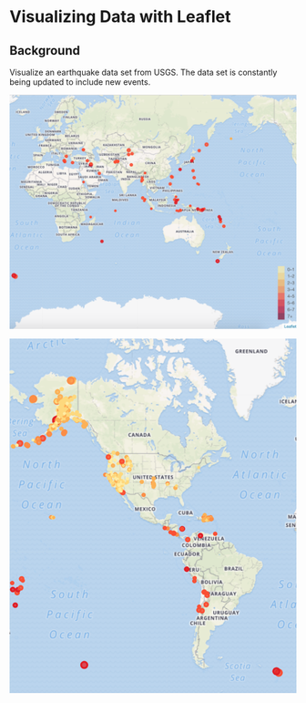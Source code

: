 # Visualizing Data with Leaflet

## Background

 Visualize an earthquake data set from USGS. The data set is constantly being updated to include new events. 

![earthquake map with legend](earthquake_legend.png)

![earthquake map 3](earthquake3.png)


